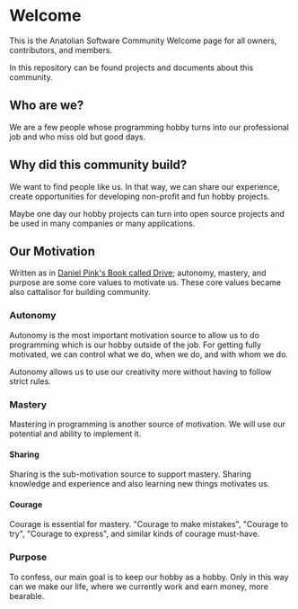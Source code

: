 # Welcome

This is the Anatolian Software Community Welcome page for all owners, contributors, and members.

In this repository can be found projects and documents about this community.

## Who are we?

We are a few people whose programming hobby turns into our professional job and who miss old but good days.

## Why did this community build?

We want to find people like us. In that way, we can share our experience, create opportunities for developing non-profit and fun hobby projects.

Maybe one day our hobby projects can turn into open source projects and be used in many companies or many applications.

## Our Motivation

Written as in [Daniel Pink's Book called Drive](https://www.youtube.com/watch?v=rrkrvAUbU9Y); autonomy, mastery, and purpose are some core values to motivate us. These core values became also cattalisor for building community.

### Autonomy

Autonomy is the most important motivation source to allow us to do programming which is our hobby outside of the job. For getting fully motivated, we can control what we do, when we do, and with whom we do.

Autonomy allows us to use our creativity more without having to follow strict rules.

### Mastery

Mastering in programming is another source of motivation. We will use our potential and ability to implement it.

#### Sharing

Sharing is the sub-motivation source to support mastery. Sharing knowledge and experience and also learning new things motivates us.

#### Courage

Courage is essential for mastery. "Courage to make mistakes", "Courage to try", "Courage to express", and similar kinds of courage must-have.

### Purpose

To confess, our main goal is to keep our hobby as a hobby.  Only in this way can we make our life, where we currently work and earn money, more bearable.
